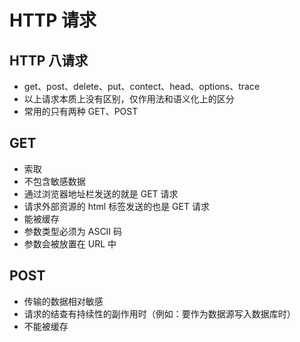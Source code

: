 # HTTP 请求

## HTTP 八请求

- get、post、delete、put、contect、head、options、trace
- 以上请求本质上没有区别，仅作用法和语义化上的区分
- 常用的只有两种 GET、POST

## GET

- 索取
- 不包含敏感数据
- 通过浏览器地址栏发送的就是 GET 请求
- 请求外部资源的 html 标签发送的也是 GET 请求
- 能被缓存
- 参数类型必须为 ASCII 码
- 参数会被放置在 URL 中

## POST

- 传输的数据相对敏感
- 请求的结查有持续性的副作用时（例如：要作为数据源写入数据库时）
- 不能被缓存
